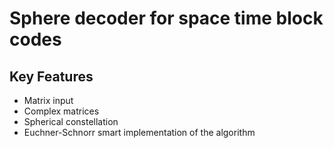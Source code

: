 Sphere decoder for space time block codes
=========================================

Key Features
------------
- Matrix input
- Complex matrices
- Spherical constellation
- Euchner-Schnorr smart implementation of the algorithm